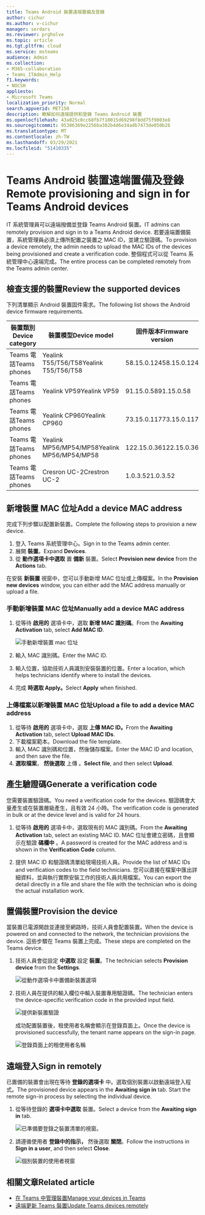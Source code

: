 ```yaml
---
title: Teams Android 裝置遠端置備及登錄
author: cichur
ms.author: v-cichur
manager: serdars
ms.reviewer: prgholve
ms.topic: article
ms.tgt.pltfrm: cloud
ms.service: msteams
audience: Admin
ms.collection:
- M365-collaboration
- Teams_ITAdmin_Help
f1.keywords:
- NOCSH
appliesto:
- Microsoft Teams
localization_priority: Normal
search.appverid: MET150
description: 瞭解如何遠端提供和登錄 Teams Android 裝置
ms.openlocfilehash: 43a025c0cc68fb7f10015d69298f8dd75f9003e8
ms.sourcegitcommit: 95386369e2256ba382b4d6e34adb7473de050b26
ms.translationtype: MT
ms.contentlocale: zh-TW
ms.lasthandoff: 03/29/2021
ms.locfileid: "51410335"
---
```

# <a name="remote-provisioning-and-sign-in-for-teams-android-devices"></a><span data-ttu-id="afc11-103">Teams Android 裝置遠端置備及登錄</span><span class="sxs-lookup"><span data-stu-id="afc11-103">Remote provisioning and sign in for Teams Android devices</span></span>

<span data-ttu-id="afc11-104">IT 系統管理員可以遠端撥備並登錄 Teams Android 裝置。</span><span class="sxs-lookup"><span data-stu-id="afc11-104">IT admins can remotely provision and sign in to a Teams Android device.</span></span> <span data-ttu-id="afc11-105">若要遠端置備裝置，系統管理員必須上傳所配置之裝置之 MAC ID，並建立驗證碼。</span><span class="sxs-lookup"><span data-stu-id="afc11-105">To provision a device remotely, the admin needs to upload the MAC IDs of the devices being provisioned and create a verification code.</span></span> <span data-ttu-id="afc11-106">整個程式可以從 Teams 系統管理中心遠端完成。</span><span class="sxs-lookup"><span data-stu-id="afc11-106">The entire process can be completed remotely from the Teams admin center.</span></span>

## <a name="review-the-supported-devices"></a><span data-ttu-id="afc11-107">檢查支援的裝置</span><span class="sxs-lookup"><span data-stu-id="afc11-107">Review the supported devices</span></span>

<span data-ttu-id="afc11-108">下列清單顯示 Android 裝置固件需求。</span><span class="sxs-lookup"><span data-stu-id="afc11-108">The following list shows the Android device firmware requirements.</span></span>

|<span data-ttu-id="afc11-109">裝置類別</span><span class="sxs-lookup"><span data-stu-id="afc11-109">Device category</span></span>|<span data-ttu-id="afc11-110">裝置模型</span><span class="sxs-lookup"><span data-stu-id="afc11-110">Device model</span></span>|<span data-ttu-id="afc11-111">固件版本</span><span class="sxs-lookup"><span data-stu-id="afc11-111">Firmware version</span></span>|
|-|-|-|
|<span data-ttu-id="afc11-112">Teams 電話</span><span class="sxs-lookup"><span data-stu-id="afc11-112">Teams phones</span></span>|<span data-ttu-id="afc11-113">Yealink T55/T56/T58</span><span class="sxs-lookup"><span data-stu-id="afc11-113">Yealink T55/T56/T58</span></span>|<span data-ttu-id="afc11-114">58.15.0.124</span><span class="sxs-lookup"><span data-stu-id="afc11-114">58.15.0.124</span></span>|
|<span data-ttu-id="afc11-115">Teams 電話</span><span class="sxs-lookup"><span data-stu-id="afc11-115">Teams phones</span></span>|<span data-ttu-id="afc11-116">Yealink VP59</span><span class="sxs-lookup"><span data-stu-id="afc11-116">Yealink VP59</span></span>|<span data-ttu-id="afc11-117">91.15.0.58</span><span class="sxs-lookup"><span data-stu-id="afc11-117">91.15.0.58</span></span>|
|<span data-ttu-id="afc11-118">Teams 電話</span><span class="sxs-lookup"><span data-stu-id="afc11-118">Teams phones</span></span>|<span data-ttu-id="afc11-119">Yealink CP960</span><span class="sxs-lookup"><span data-stu-id="afc11-119">Yealink CP960</span></span>|<span data-ttu-id="afc11-120">73.15.0.117</span><span class="sxs-lookup"><span data-stu-id="afc11-120">73.15.0.117</span></span>|
|<span data-ttu-id="afc11-121">Teams 電話</span><span class="sxs-lookup"><span data-stu-id="afc11-121">Teams phones</span></span>|<span data-ttu-id="afc11-122">Yealink MP56/MP54/MP58</span><span class="sxs-lookup"><span data-stu-id="afc11-122">Yealink MP56/MP54/MP58</span></span>|<span data-ttu-id="afc11-123">122.15.0.36</span><span class="sxs-lookup"><span data-stu-id="afc11-123">122.15.0.36</span></span>|
|<span data-ttu-id="afc11-124">Teams 電話</span><span class="sxs-lookup"><span data-stu-id="afc11-124">Teams phones</span></span>|<span data-ttu-id="afc11-125">Cresron UC-2</span><span class="sxs-lookup"><span data-stu-id="afc11-125">Crestron UC-2</span></span>|<span data-ttu-id="afc11-126">1.0.3.52</span><span class="sxs-lookup"><span data-stu-id="afc11-126">1.0.3.52</span></span>|

## <a name="add-a-device-mac-address"></a><span data-ttu-id="afc11-127">新增裝置 MAC 位址</span><span class="sxs-lookup"><span data-stu-id="afc11-127">Add a device MAC address</span></span>

<span data-ttu-id="afc11-128">完成下列步驟以配置新裝置。</span><span class="sxs-lookup"><span data-stu-id="afc11-128">Complete the following steps to provision a new device.</span></span>

1. <span data-ttu-id="afc11-129">登入 Teams 系統管理中心。</span><span class="sxs-lookup"><span data-stu-id="afc11-129">Sign in to the Teams admin center.</span></span>
2. <span data-ttu-id="afc11-130">展開 **裝置**。</span><span class="sxs-lookup"><span data-stu-id="afc11-130">Expand **Devices**.</span></span>
3. <span data-ttu-id="afc11-131">從 **動作選項卡中選取** 置 **備新** 裝置。</span><span class="sxs-lookup"><span data-stu-id="afc11-131">Select **Provision new device** from the **Actions** tab.</span></span>

<span data-ttu-id="afc11-132">在安裝 **新裝置** 視窗中，您可以手動新增 MAC 位址或上傳檔案。</span><span class="sxs-lookup"><span data-stu-id="afc11-132">In the **Provision new devices** window, you can either add the MAC address manually or upload a file.</span></span>

### <a name="manually-add-a-device-mac-address"></a><span data-ttu-id="afc11-133">手動新增裝置 MAC 位址</span><span class="sxs-lookup"><span data-stu-id="afc11-133">Manually add a device MAC address</span></span>

1. <span data-ttu-id="afc11-134">從等待 **啟用的** 選項卡中，選取 **新增 MAC 識別碼**。</span><span class="sxs-lookup"><span data-stu-id="afc11-134">From the **Awaiting Activation** tab, select **Add MAC ID**.</span></span>

   ![手動新增裝置 mac 位址](../media/remote-provision-6.png)

1. <span data-ttu-id="afc11-136">輸入 MAC 識別碼。</span><span class="sxs-lookup"><span data-stu-id="afc11-136">Enter the MAC ID.</span></span>
1. <span data-ttu-id="afc11-137">輸入位置，協助技術人員識別安裝裝置的位置。</span><span class="sxs-lookup"><span data-stu-id="afc11-137">Enter a location, which helps technicians identify where to install the devices.</span></span>
1. <span data-ttu-id="afc11-138">完成 **時選取 Apply。**</span><span class="sxs-lookup"><span data-stu-id="afc11-138">Select **Apply** when finished.</span></span>

### <a name="upload-a-file-to-add-a-device-mac-address"></a><span data-ttu-id="afc11-139">上傳檔案以新增裝置 MAC 位址</span><span class="sxs-lookup"><span data-stu-id="afc11-139">Upload a file to add a device MAC address</span></span>

1. <span data-ttu-id="afc11-140">從等待 **啟用的** 選項卡中，選取 **上傳 MAC ID。**</span><span class="sxs-lookup"><span data-stu-id="afc11-140">From the **Awaiting Activation** tab, select **Upload MAC IDs**.</span></span>
2. <span data-ttu-id="afc11-141">下載檔案範本。</span><span class="sxs-lookup"><span data-stu-id="afc11-141">Download the file template.</span></span>
3. <span data-ttu-id="afc11-142">輸入 MAC 識別碼和位置，然後儲存檔案。</span><span class="sxs-lookup"><span data-stu-id="afc11-142">Enter the MAC ID and location, and then save the file.</span></span>
4. <span data-ttu-id="afc11-143">**選取檔案**， **然後選取** 上傳 。</span><span class="sxs-lookup"><span data-stu-id="afc11-143">**Select file**, and then select **Upload**.</span></span>

## <a name="generate-a-verification-code"></a><span data-ttu-id="afc11-144">產生驗證碼</span><span class="sxs-lookup"><span data-stu-id="afc11-144">Generate a verification code</span></span>

<span data-ttu-id="afc11-145">您需要裝置驗證碼。</span><span class="sxs-lookup"><span data-stu-id="afc11-145">You need a verification code for the devices.</span></span> <span data-ttu-id="afc11-146">驗證碼會大量產生或在裝置層級產生，且有效 24 小時。</span><span class="sxs-lookup"><span data-stu-id="afc11-146">The verification code is generated in bulk or at the device level and is valid for 24 hours.</span></span>

1. <span data-ttu-id="afc11-147">從等待 **啟用的** 選項卡中，選取現有的 MAC 識別碼。</span><span class="sxs-lookup"><span data-stu-id="afc11-147">From the **Awaiting Activation** tab, select an existing MAC ID.</span></span>
   <span data-ttu-id="afc11-148">MAC 位址會建立密碼，且會顯示在驗證 **碼欄中** 。</span><span class="sxs-lookup"><span data-stu-id="afc11-148">A password is created for the MAC address and is shown in the **Verification Code** column.</span></span>

2. <span data-ttu-id="afc11-149">提供 MAC ID 和驗證碼清單給現場技術人員。</span><span class="sxs-lookup"><span data-stu-id="afc11-149">Provide the list of MAC IDs and verification codes to the field technicians.</span></span> <span data-ttu-id="afc11-150">您可以直接在檔案中匯出詳細資料，並與執行實際安裝工作的技術人員共用檔案。</span><span class="sxs-lookup"><span data-stu-id="afc11-150">You can export the detail directly in a file and share the file with the technician who is doing the actual installation work.</span></span>

## <a name="provision-the-device"></a><span data-ttu-id="afc11-151">置備裝置</span><span class="sxs-lookup"><span data-stu-id="afc11-151">Provision the device</span></span>

<span data-ttu-id="afc11-152">當裝置已電源開啟並連接至網路時，技術人員會配置裝置。</span><span class="sxs-lookup"><span data-stu-id="afc11-152">When the device is powered on and connected to the network, the technician provisions the device.</span></span> <span data-ttu-id="afc11-153">這些步驟在 Teams 裝置上完成。</span><span class="sxs-lookup"><span data-stu-id="afc11-153">These steps are completed on the Teams device.</span></span>

1. <span data-ttu-id="afc11-154">技術人員會從設定 **中選取** 設定 **裝置**。</span><span class="sxs-lookup"><span data-stu-id="afc11-154">The technician selects **Provision device** from the **Settings**.</span></span>  

   ![從動作選項卡中置備新裝置選項](../media/provision-device1.png)
  
2. <span data-ttu-id="afc11-156">技術人員在提供的輸入欄位中輸入裝置專用驗證碼。</span><span class="sxs-lookup"><span data-stu-id="afc11-156">The technician enters the device-specific verification code in the provided input field.</span></span>

   ![提供新裝置驗證](../media/provision-device-verification1.png)

   <span data-ttu-id="afc11-158">成功配置裝置後，租使用者名稱會顯示在登錄頁面上。</span><span class="sxs-lookup"><span data-stu-id="afc11-158">Once the device is provisioned successfully, the tenant name appears on the sign-in page.</span></span>

   ![登錄頁面上的租使用者名稱](../media/provision-code.png)

## <a name="sign-in-remotely"></a><span data-ttu-id="afc11-160">遠端登入</span><span class="sxs-lookup"><span data-stu-id="afc11-160">Sign in remotely</span></span>

<span data-ttu-id="afc11-161">已置備的裝置會出現在等待 **登錄的選項卡** 中。選取個別裝置以啟動遠端登入程式。</span><span class="sxs-lookup"><span data-stu-id="afc11-161">The provisioned device appears in the **Awaiting sign in** tab. Start the remote sign-in process by selecting the individual device.</span></span>

1. <span data-ttu-id="afc11-162">從等待登錄的 **選項卡中選取** 裝置。</span><span class="sxs-lookup"><span data-stu-id="afc11-162">Select a device from the **Awaiting sign in** tab.</span></span>

   ![已準備要登錄之裝置清單的視窗。](../media/remote-device1.png)

2. <span data-ttu-id="afc11-164">請遵循使用者 **登錄中的指示，** 然後選取 **關閉**。</span><span class="sxs-lookup"><span data-stu-id="afc11-164">Follow the instructions in **Sign in a user**, and then select **Close**.</span></span>

   ![個別裝置的使用者視窗](../media/sign-in-user.png)

## <a name="related-article"></a><span data-ttu-id="afc11-166">相關文章</span><span class="sxs-lookup"><span data-stu-id="afc11-166">Related article</span></span>

- [<span data-ttu-id="afc11-167">在 Teams 中管理裝置</span><span class="sxs-lookup"><span data-stu-id="afc11-167">Manage your devices in Teams</span></span>](device-management.md)
- [<span data-ttu-id="afc11-168">遠端更新 Teams 裝置</span><span class="sxs-lookup"><span data-stu-id="afc11-168">Update Teams devices remotely</span></span>](remote-update.md)
